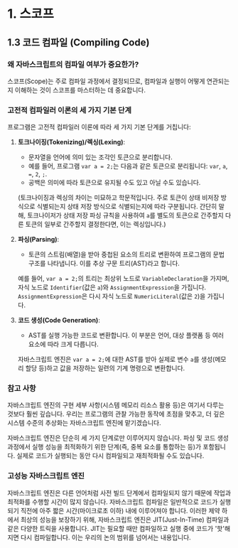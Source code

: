 # 1. 스코프

## 1.3 코드 컴파일 (Compiling Code)

### **왜 자바스크립트의 컴파일 여부가 중요한가?**

스코프(Scope)는 주로 컴파일 과정에서 결정되므로, 컴파일과 실행이 어떻게 연관되는지 이해하는 것이 스코프를 마스터하는 데 중요합니다.

### **고전적 컴파일러 이론의 세 가지 기본 단계**

프로그램은 고전적 컴파일러 이론에 따라 세 가지 기본 단계를 거칩니다:

1. **토크나이징(Tokenizing)/렉싱(Lexing)**:
    - 문자열을 언어에 의미 있는 조각인 토큰으로 분리합니다.
    - 예를 들어, 프로그램 `var a = 2;`는 다음과 같은 토큰으로 분리됩니다: `var`, `a`, `=`, `2`, `;`.
    - 공백은 의미에 따라 토큰으로 유지될 수도 있고 아닐 수도 있습니다.
    
    (토크나이징과 렉싱의 차이는 미묘하고 학문적입니다. 주로 토큰이 상태 비저장 방식으로 식별되는지 상태 저장 방식으로 식별되는지에 따라 구분됩니다. 간단히 말해, 토크나이저가 상태 저장 파싱 규칙을 사용하여 `a`를 별도의 토큰으로 간주할지 다른 토큰의 일부로 간주할지 결정한다면, 이는 렉싱입니다.)

2. **파싱(Parsing)**:
    - 토큰의 스트림(배열)을 받아 중첩된 요소의 트리로 변환하여 프로그램의 문법 구조를 나타냅니다. 이를 추상 구문 트리(AST)라고 합니다.
    
    예를 들어, `var a = 2;`의 트리는 최상위 노드로 `VariableDeclaration`을 가지며, 자식 노드로 `Identifier`(값은 `a`)와 `AssignmentExpression`을 가집니다. `AssignmentExpression`은 다시 자식 노드로 `NumericLiteral`(값은 `2`)을 가집니다.

3. **코드 생성(Code Generation)**:
    - AST를 실행 가능한 코드로 변환합니다. 이 부분은 언어, 대상 플랫폼 등 여러 요소에 따라 크게 다릅니다.

    자바스크립트 엔진은 `var a = 2;`에 대한 AST를 받아 실제로 변수 `a`를 생성(메모리 할당 등)하고 값을 저장하는 일련의 기계 명령으로 변환합니다.

### **참고 사항**

자바스크립트 엔진의 구현 세부 사항(시스템 메모리 리소스 활용 등)은 여기서 다루는 것보다 훨씬 깊습니다. 우리는 프로그램의 관찰 가능한 동작에 초점을 맞추고, 더 깊은 시스템 수준의 추상화는 자바스크립트 엔진에 맡기겠습니다.

자바스크립트 엔진은 단순히 세 가지 단계로만 이루어지지 않습니다. 파싱 및 코드 생성 과정에서 실행 성능을 최적화하기 위한 단계(즉, 중복 요소를 통합하는 등)가 포함됩니다. 실제로 코드가 실행되는 동안 다시 컴파일되고 재최적화될 수도 있습니다.

### **고성능 자바스크립트 엔진**

자바스크립트 엔진은 다른 언어처럼 사전 빌드 단계에서 컴파일되지 않기 때문에 작업과 최적화를 수행할 시간이 많지 않습니다. 자바스크립트 컴파일은 일반적으로 코드가 실행되기 직전에 아주 짧은 시간(마이크로초 이하) 내에 이루어져야 합니다. 이러한 제약 하에서 최상의 성능을 보장하기 위해, 자바스크립트 엔진은 JIT(Just-In-Time) 컴파일과 같은 다양한 트릭을 사용합니다. JIT는 필요할 때만 컴파일하고 실행 중에 코드가 '핫'해지면 다시 컴파일합니다. 이는 우리의 논의 범위를 넘어서는 내용입니다.